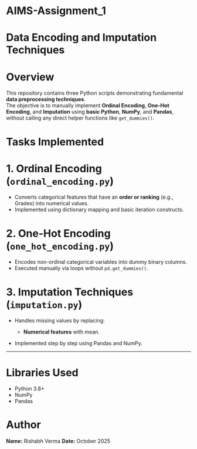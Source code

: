# AIMS-Assignment_1
# Data Encoding and Imputation Techniques

# Overview
This repository contains three Python scripts demonstrating fundamental **data preprocessing techniques**.  
The objective is to manually implement **Ordinal Encoding**, **One-Hot Encoding**, and **Imputation** using **basic Python**, **NumPy**, and **Pandas**, without calling any direct helper functions like `get_dummies()`.


# Tasks Implemented

# 1. Ordinal Encoding (`ordinal_encoding.py`)
- Converts categorical features that have an **order or ranking** (e.g., Grades) into numerical values.
- Implemented using dictionary mapping and basic iteration constructs.

# 2. One-Hot Encoding (`one_hot_encoding.py`)
- Encodes non-ordinal categorical variables into dummy binary columns.
- Executed manually via loops without `pd.get_dummies()`.

# 3. Imputation Techniques (`imputation.py`)
- Handles missing values by replacing:
  - **Numerical features** with mean.
  
- Implemented step by step using Pandas and NumPy.

---

# Libraries Used
- Python 3.8+
- NumPy
- Pandas

# Author
**Name:** Rishabh Verma
**Date:** October 2025 
 
